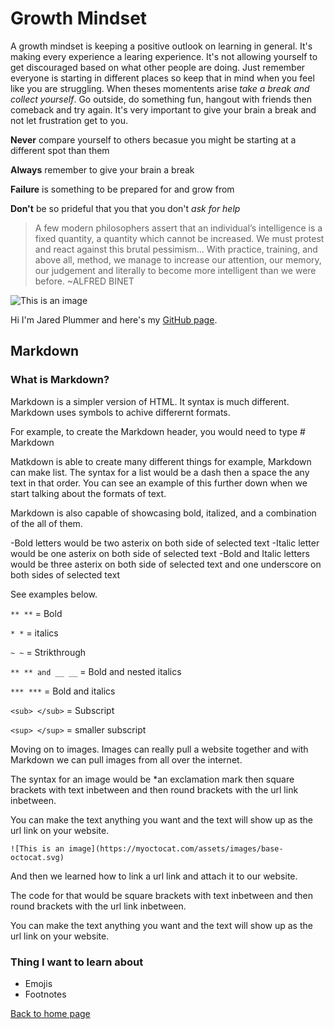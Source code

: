 # Growth Mindset

A growth mindset  is keeping a positive outlook on learning in general.
It's making every experience a learing experience. It's not allowing yourself to get 
discouraged based on what other people are doing. Just remember everyone is starting in different 
places so keep that in mind when you feel like you are struggling. When theses momentents arise 
*take a break and collect yourself*. Go outside, do something fun, hangout with friends then comeback and try again.
It's very important to give your brain a break and not let frustration get to you.

**Never** compare yourself to others becasue you might be starting at a different spot than them

**Always** remember to give your brain a break

**Failure** is something to be prepared for and grow from

**Don't** be so prideful that you that you don't *ask for help*

>A few modern philosophers assert that an individual’s intelligence is a fixed
quantity, a quantity which cannot be increased. We must protest and react
against this brutal pessimism... With practice, training, and above all,
method, we manage to increase our attention, our memory, our judgement
and literally to become more intelligent than we were before. ~ALFRED BINET

![This is an image](https://www.learningsciences.com/wp-content/uploads/2021/09/growth-mindset.jpg)


Hi I'm Jared Plummer and here's my [GitHub page](https://github.com/JaredPlummer5).

## Markdown

### What is Markdown?


Markdown is a simpler version of HTML. It syntax is much different. Markdown uses symbols to achive differernt formats.

For example, to create the Markdown header, you would need to type # Markdown

Matkdown is able to create many different things for example, Markdown can make list. The syntax for a list would be a dash then a space the any text in that order. You can see an example of this further down when we start talking about the formats of text.

Markdown is also capable of showcasing bold, italized, and a combination of the all of them.

-Bold letters would be two asterix on both side of selected text -Italic letter would be one asterix on both side of selected text -Bold and Italic letters would be three asterix on both side of selected text and one underscore on both sides of selected text

See examples below.

`** **` = Bold

`* *` = italics

`~ ~` = Strikthrough

`** ** and __ __` = Bold and nested italics

`*** ***` = Bold and italics

`<sub> </sub>` = Subscript

`<sup> </sup>` = smaller subscript


Moving on to images. Images can really pull a website together and with Markdown we can pull images from all over the internet.

The syntax for an image would be *an exclamation mark then square brackets with text inbetween and then round brackets with the url link inbetween.

You can make the text anything you want and the text will show up as the url link on your website.

`![This is an image](https://myoctocat.com/assets/images/base-octocat.svg)`

And then we learned how to link a url link and attach it to our website.

The code for that would be square brackets with text inbetween and then round brackets with the url link inbetween.

You can make the text anything you want and the text will show up as the url link on your website.


### Thing I want to learn about

- Emojis
- Footnotes


[Back to home page](../../README.md)

